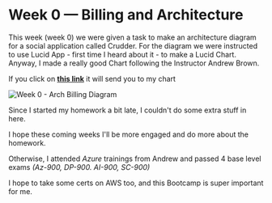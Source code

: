 # Week 0 — Billing and Architecture
This week (week 0) we were given a task to make an architecture diagram for a social application called Crudder. 
For the diagram we were instructed to use Lucid App - first time I heard about it - to make a Lucid Chart. 
Anyway, I made a really good Chart following the Instructor Andrew Brown. 

If you click on [__this link__](https://lucid.app/lucidchart/c14b969b-f1cc-4a70-8b34-ee7db6685720/edit?invitationId=inv_e35db023-59f7-4a48-96a4-dfb51681fc84&page=0_0#
"Cruddur Arch Diagram") it will send you to my chart


![Week 0 - Arch   Billing Diagram](https://user-images.githubusercontent.com/25849004/219870588-d97ac8c4-5414-43f8-b566-d34329393698.jpeg)


Since I started my homework a bit late, I couldn't do some extra stuff in here.

I hope these coming weeks I'll be more engaged and do more about the homework.

Otherwise, I attended *Azure* trainings from Andrew and passed 4 base level exams *(Az-900, DP-900. AI-900, SC-900)*

I hope to take some certs on AWS too, and this Bootcamp is super important for me.
